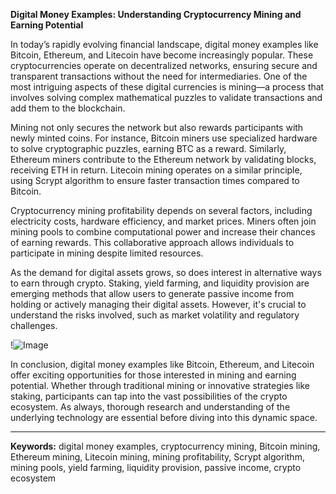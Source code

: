 **Digital Money Examples: Understanding Cryptocurrency Mining and Earning Potential**

In today’s rapidly evolving financial landscape, digital money examples like Bitcoin, Ethereum, and Litecoin have become increasingly popular. These cryptocurrencies operate on decentralized networks, ensuring secure and transparent transactions without the need for intermediaries. One of the most intriguing aspects of these digital currencies is mining—a process that involves solving complex mathematical puzzles to validate transactions and add them to the blockchain.

Mining not only secures the network but also rewards participants with newly minted coins. For instance, Bitcoin miners use specialized hardware to solve cryptographic puzzles, earning BTC as a reward. Similarly, Ethereum miners contribute to the Ethereum network by validating blocks, receiving ETH in return. Litecoin mining operates on a similar principle, using Scrypt algorithm to ensure faster transaction times compared to Bitcoin.

Cryptocurrency mining profitability depends on several factors, including electricity costs, hardware efficiency, and market prices. Miners often join mining pools to combine computational power and increase their chances of earning rewards. This collaborative approach allows individuals to participate in mining despite limited resources.

As the demand for digital assets grows, so does interest in alternative ways to earn through crypto. Staking, yield farming, and liquidity provision are emerging methods that allow users to generate passive income from holding or actively managing their digital assets. However, it's crucial to understand the risks involved, such as market volatility and regulatory challenges.

!![Image](https://github.com/user-attachments/assets/3be06921-4469-491d-bd37-5f14c53422b7)

In conclusion, digital money examples like Bitcoin, Ethereum, and Litecoin offer exciting opportunities for those interested in mining and earning potential. Whether through traditional mining or innovative strategies like staking, participants can tap into the vast possibilities of the crypto ecosystem. As always, thorough research and understanding of the underlying technology are essential before diving into this dynamic space.

---

**Keywords:** digital money examples, cryptocurrency mining, Bitcoin mining, Ethereum mining, Litecoin mining, mining profitability, Scrypt algorithm, mining pools, yield farming, liquidity provision, passive income, crypto ecosystem